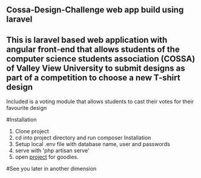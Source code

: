 ## Cossa-Design-Challenge web app build using laravel

## This is laravel based web application with angular front-end that allows students of the computer science students association (COSSA) of Valley View University to submit designs as part of a competition to choose a new T-shirt design

Included is a voting module that allows students to cast their votes for their favourite design

#Installation

1. Clone project
2. cd into project directory and run composer Installation
3. Setup local .env file with database name, user and passwords
4. serve with 'php artisan serve'
5. open [project](http://localhots:8000/) for goodies.

#See you later in another dimension
